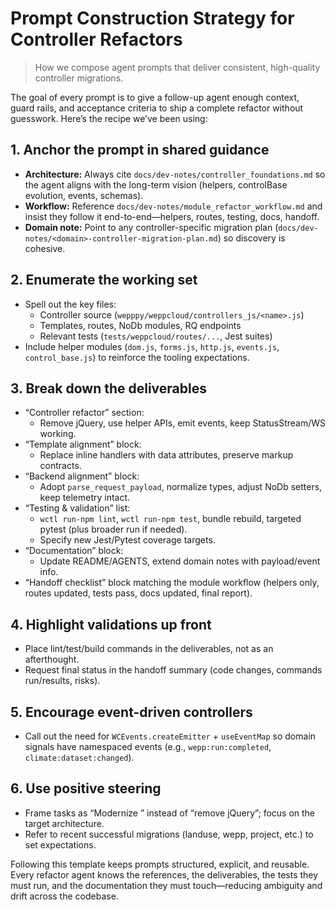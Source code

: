 # Prompt Construction Strategy for Controller Refactors

> How we compose agent prompts that deliver consistent, high-quality controller migrations.

The goal of every prompt is to give a follow-up agent enough context, guard rails, and acceptance criteria to ship a complete refactor without guesswork. Here’s the recipe we’ve been using:

## 1. Anchor the prompt in shared guidance
- **Architecture:** Always cite `docs/dev-notes/controller_foundations.md` so the agent aligns with the long-term vision (helpers, controlBase evolution, events, schemas).
- **Workflow:** Reference `docs/dev-notes/module_refactor_workflow.md` and insist they follow it end-to-end—helpers, routes, testing, docs, handoff.
- **Domain note:** Point to any controller-specific migration plan (`docs/dev-notes/<domain>-controller-migration-plan.md`) so discovery is cohesive.

## 2. Enumerate the working set
- Spell out the key files:
  - Controller source (`wepppy/weppcloud/controllers_js/<name>.js`)
  - Templates, routes, NoDb modules, RQ endpoints
  - Relevant tests (`tests/weppcloud/routes/...`, Jest suites)
- Include helper modules (`dom.js`, `forms.js`, `http.js`, `events.js`, `control_base.js`) to reinforce the tooling expectations.

## 3. Break down the deliverables
- “Controller refactor” section:
  - Remove jQuery, use helper APIs, emit events, keep StatusStream/WS working.
- “Template alignment” block:
  - Replace inline handlers with data attributes, preserve markup contracts.
- “Backend alignment” block:
  - Adopt `parse_request_payload`, normalize types, adjust NoDb setters, keep telemetry intact.
- “Testing & validation” list:
  - `wctl run-npm lint`, `wctl run-npm test`, bundle rebuild, targeted pytest (plus broader run if needed).
  - Specify new Jest/Pytest coverage targets.
- “Documentation” block:
  - Update README/AGENTS, extend domain notes with payload/event info.
- “Handoff checklist” block matching the module workflow (helpers only, routes updated, tests pass, docs updated, final report).

## 4. Highlight validations up front
- Place lint/test/build commands in the deliverables, not as an afterthought.
- Request final status in the handoff summary (code changes, commands run/results, risks).

## 5. Encourage event-driven controllers
- Call out the need for `WCEvents.createEmitter` + `useEventMap` so domain signals have namespaced events (e.g., `wepp:run:completed`, `climate:dataset:changed`).

## 6. Use positive steering
- Frame tasks as “Modernize <controller>” instead of “remove jQuery”; focus on the target architecture.
- Refer to recent successful migrations (landuse, wepp, project, etc.) to set expectations.

Following this template keeps prompts structured, explicit, and reusable. Every refactor agent knows the references, the deliverables, the tests they must run, and the documentation they must touch—reducing ambiguity and drift across the codebase.
